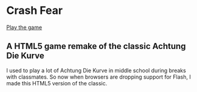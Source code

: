 # Crash Fear
[Play the game](https://crash-fear.netlify.app/)
## A HTML5 game remake of the classic Achtung Die Kurve

I used to play a lot of Achtung Die Kurve in middle school during breaks with classmates. So now when browsers are dropping support for Flash, I made this HTML5 version of the classic.
